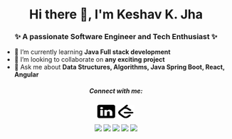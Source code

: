 <h1 align="center">Hi there 👋, I'm Keshav K. Jha</h1>
<h3 align="center">✨ A passionate Software Engineer and Tech Enthusiast ✨</h3>

- 🌱 I’m currently learning **Java Full stack development**
- 👯 I’m looking to collaborate on **any exciting project**
- 💬 Ask me about **Data Structures, Algorithms, Java Spring Boot, React, Angular**

<h5 align="center">Connect with me:</h5>
<p align="center">
<a href="https://www.linkedin.com/in/i-keshav/" target="blank"><img align="center" src="https://raw.githubusercontent.com/myself-NEO/icon-store/c2476c0bd035f3254e7283a26ac951ed4d990ad2/social/linkedin.svg" alt="https://www.linkedin.com/in/i-keshav/" height="30" width="40" /></a>
<a href="https://leetcode.com/u/neokkj11/" target="blank"><img align="center" src="https://raw.githubusercontent.com/myself-NEO/icon-store/40910d0d56b4db01e69b54aa895e8034171f248f/social/leetcode.svg" alt="keshav_jha" height="30" width="40" /></a>
</p>

<div align="center">
<img height="180em" src="https://github-profile-summary-cards.vercel.app/api/cards/profile-details?username=myself-NEO&theme=github_dark" />
<img height="180em" src="https://github-profile-summary-cards.vercel.app/api/cards/repos-per-language?username=myself-NEO&theme=github_dark"  />
<img height="180em" src="https://github-profile-summary-cards.vercel.app/api/cards/most-commit-language?username=myself-NEO&theme=github_dark"  />
<img height="180em" src="https://github-profile-summary-cards.vercel.app/api/cards/stats?username=myself-NEO&theme=github_dark"/>
<img height="180em" src="https://github-profile-summary-cards.vercel.app/api/cards/productive-time?username=myself-NEO&theme=github_dark" />
</div>
